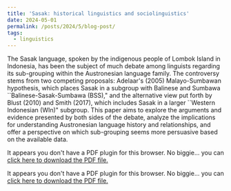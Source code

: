 ```yaml
---
title: 'Sasak: historical linguistics and sociolinguistics'
date: 2024-05-01
permalink: /posts/2024/5/blog-post/
tags:
  - linguistics
---
```

<!-- wp:paragraph -->
<p>The Sasak language, spoken by the indigenous people of Lombok Island in Indonesia, has been the subject of much debate among linguists regarding its sub-grouping within the Austronesian language family. The controversy stems from two competing proposals: Adelaar's (2005) Malayo-Sumbawan hypothesis, which places Sasak in a subgroup with Balinese and Sumbawa ``Balinese-Sasak-Sumbawa (BSS)," and the alternative view put forth by Blust (2010) and Smith (2017), which includes Sasak in a larger ``Western Indonesian (WIn)" subgroup. This paper aims to explore the arguments and evidence presented by both sides of the debate, analyze the implications for understanding Austronesian language history and relationships, and offer a perspective on which sub-grouping seems more persuasive based on the available data.</p>
<!-- /wp:paragraph -->


<object data="/files/sasak1.pdf" type="application/pdf" width="100%" height="800px">
    <p>It appears you don't have a PDF plugin for this browser.
       No biggie... you can <a href="/files/sasak1.pdf">click here to
       download the PDF file.</a></p>
</object>

<object data="/files/sasak2.pdf" type="application/pdf" width="100%" height="800px">
    <p>It appears you don't have a PDF plugin for this browser.
       No biggie... you can <a href="/files/sasak2.pdf">click here to
       download the PDF file.</a></p>
</object>
